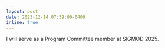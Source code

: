 ```yaml
---
layout: post
date: 2023-12-14 07:59:00-0400
inline: true
---
```


I will serve as a Program Committee member at SIGMOD 2025.